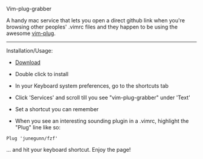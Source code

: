 Vim-plug-grabber

A handy mac service that lets you open a direct github link when you're browsing other peoples' .vimrc files and they happen to be using the awesome [vim-plug](https://github.com/junegunn/vim-plug).

---

Installation/Usage:

- [Download](https://raw.githubusercontent.com/garymh/vim-plug-grabber/master/vim-plug-grabber.workflow)
- Double click to install
- In your Keyboard system preferences, go to the shortcuts tab
- Click 'Services' and scroll till you see "vim-plug-grabber" under 'Text'
- Set a shortcut you can remember

- When you see an interesting sounding plugin in a .vimrc, highlight the "Plug" line like so:

```
Plug 'junegunn/fzf'
```

... and hit your keyboard shortcut. Enjoy the page!
